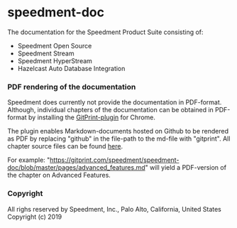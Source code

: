 # speedment-doc
The documentation for the Speedment Product Suite consisting of: 
- Speedment Open Source 
- Speedment Stream
- Speedment HyperStream
- Hazelcast Auto Database Integration 

### PDF rendering of the documentation
Speedment does currently not provide the documentation in PDF-format. Although, individual chapters of the documentation can be obtained in PDF-format by installing the [GitPrint-plugin](https://chrome.google.com/webstore/detail/gitprint/igmdhkjenljbkggljeobknjgehilnjmp) for Chrome. 

The plugin enables Markdown-documents hosted on Github to be rendered as PDF by replacing "github" in the file-path to the md-file with "gitprint". All chapter source files can be found [here](https://github.com/speedment/speedment-doc/blob/master/pages/).

For example: 
"https://gitprint.com/speedment/speedment-doc/blob/master/pages/advanced_features.md" will yield a PDF-version of the chapter on Advanced Features. 

### Copyright 
All righs reserved by Speedment, Inc., Palo Alto, California, United States
Copyright (c) 2019
